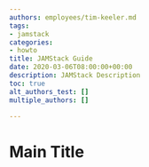```yaml
---
authors: employees/tim-keeler.md
tags:
- jamstack
categories:
- howto
title: JAMStack Guide
date: 2020-03-06T08:00:00+00:00
description: JAMStack Description
toc: true
alt_authors_test: []
multiple_authors: []

---
```

# Main Title